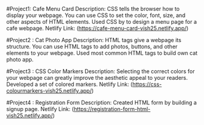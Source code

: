 #Project1: Cafe Menu Card
Description:
CSS tells the browser how to display your webpage. You can use CSS to set the color, font, size, and other aspects of HTML elements.
Used CSS by to design a menu page for a cafe webpage.
Netlify Link: (https://cafe-menu-card-vish25.netlify.app/)

#Project2 : Cat Photo App
Description:
HTML tags give a webpage its structure. You can use HTML tags to add photos, buttons, and other elements to your webpage.
Used most common HTML tags to build own cat photo app.

#Project3 : CSS Color Markers
Description:
Selecting the correct colors for your webpage can greatly improve the aesthetic appeal to your readers.
Developed a set of colored markers. 
Netlify Link: (https://css-colourmarkers-vish25.netlify.app/)

#Project4 : Registration Form
Description:
Created HTML form by building a signup page.
Netlify Link: (https://registration-form-html-vish25.netlify.app/)


